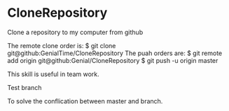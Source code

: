 # CloneRepository
Clone a repository to my computer from github

The remote clone order is: $ git clone git@github:GenialTime/CloneRepository 
The puah orders are: $ git remote add origin git@github:Genial/CloneRepository
                     $ git push -u origin master



This skill is useful in team work.

Test branch

To solve the conflication between master and branch.


